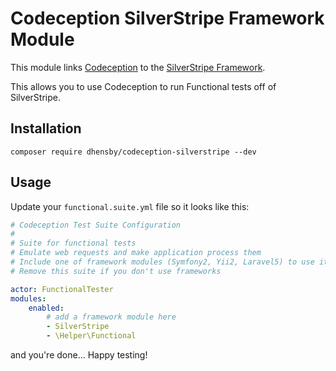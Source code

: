 # Codeception SilverStripe Framework Module

This module links [Codeception](https://github.com/codeception) to the [SilverStripe Framework](https://github.com/silverstripe).

This allows you to use Codeception to run Functional tests off of SilverStripe.

## Installation

`composer require dhensby/codeception-silverstripe --dev`

## Usage

Update your `functional.suite.yml` file so it looks like this:

```yml
# Codeception Test Suite Configuration
#
# Suite for functional tests
# Emulate web requests and make application process them
# Include one of framework modules (Symfony2, Yii2, Laravel5) to use it
# Remove this suite if you don't use frameworks

actor: FunctionalTester
modules:
    enabled:
        # add a framework module here
        - SilverStripe
        - \Helper\Functional
```

and you're done... Happy testing!